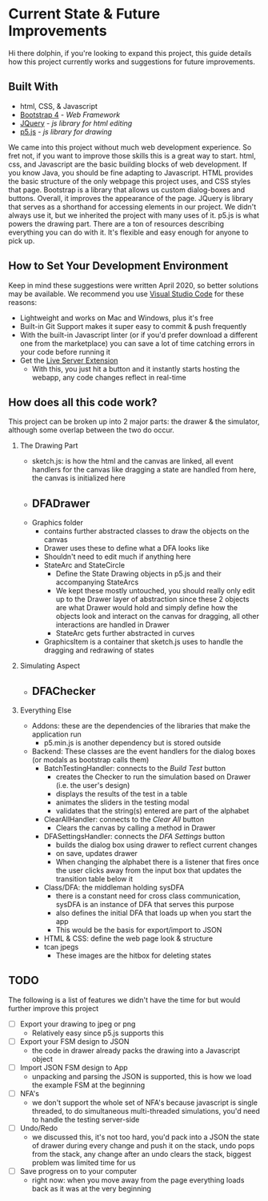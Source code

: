 # Current State & Future Improvements

Hi there dolphin, if you're looking to expand this project, this guide details how this project currently works and suggestions for future improvements.

## Built With
* html, CSS, & Javascript
* [Bootstrap 4](https://getbootstrap.com) - *Web Framework*
* [JQuery](https://jquery.com) - *js library for html editing*  
* [p5.js](https://p5js.org) - *js library for drawing*

We came into this project without much web development experience. So fret not, if you want to improve those skills this is a great way to start. html, css, and Javascript are the basic building blocks of web development. If you know Java, you should be fine adapting to Javascript. HTML provides the basic structure of the only webpage this project uses, and CSS styles that page. Bootstrap is a library that allows us custom dialog-boxes and buttons. Overall, it improves the appearance of the page. JQuery is library that serves as a shorthand for accessing elements in our project. We didn't always use it, but we inherited the project with many uses of it. p5.js is what powers the drawing part. There are a ton of resources describing everything you can do with it. It's flexible and easy enough for anyone to pick up.


## How to Set Your Development Environment
Keep in mind these suggestions were written April 2020, so better solutions may be available.
We recommend you use [Visual Studio Code](https://code.visualstudio.com/) for these reasons:
- Lightweight and works on Mac and Windows, plus it's free
- Built-in Git Support makes it super easy to commit & push frequently
- With the built-in Javascript linter (or if you'd prefer download a different one from the marketplace) you can save a lot of time catching errors in your code before running it
- Get the [Live Server Extension](https://marketplace.visualstudio.com/items?itemName=ritwickdey.LiveServer)
    - With this, you just hit a button and it instantly starts hosting the webapp, any code changes reflect in real-time

## How does all this code work?
This project can be broken up into 2 major parts: the drawer & the simulator, although some overlap between the two do occur.
1. The Drawing Part
    - sketch.js: is how the html and the canvas are linked, all event handlers for the canvas like dragging a state are handled from here, the canvas is initialized here
    - **DFADrawer**
        - 
    - Graphics folder
        - contains further abstracted classes to draw the objects on the canvas
        - Drawer uses these to define what a DFA looks like
        - Shouldn't need to edit much if anything here
        - StateArc and StateCircle
            - Define the State Drawing objects in p5.js and their accompanying StateArcs
            - We kept these mostly untouched, you should really only edit up to the Drawer layer of abstraction since these 2 objects are what Drawer would hold and simply define how the objects look and interact on the canvas for dragging, all other interactions are handled in Drawer
            - StateArc gets further abstracted in curves
        - GraphicsItem is a container that sketch.js uses to handle the dragging and redrawing of states
2. Simulating Aspect
    - **DFAChecker**
        - 

3. Everything Else
    - Addons: these are the dependencies of the libraries that make the application run
        - p5.min.js is another dependency but is stored outside
    - Backend: These classes are the event handlers for the dialog boxes (or modals as bootstrap calls them)
        - BatchTestingHandler: connects to the *Build Test* button
            - creates the Checker to run the simulation based on Drawer (i.e. the user's design)
            - displays the results of the test in a table
            - animates the sliders in the testing modal
            - validates that the string(s) entered are part of the alphabet
        - ClearAllHandler: connects to the *Clear All* button
            - Clears the canvas by calling a method in Drawer
        - DFASettingsHandler: connects the *DFA Settings* button
            - builds the dialog box using drawer to reflect current changes
            - on save, updates drawer
            - When changing the alphabet there is a listener that fires once the user clicks away from the input box that updates the transition table below it
        - Class/DFA: the middleman holding sysDFA
            - there is a constant need for cross class communication, sysDFA is an instance of DFA that serves this purpose
            - also defines the initial DFA that loads up when you start the app
            - This would be the basis for export/import to JSON
        - HTML & CSS: define the web page look & structure
        - tcan jpegs
            - These images are the hitbox for deleting states

## TODO
The following is a list of features we didn't have the time for but would further improve this project
- [ ] Export your drawing to jpeg or png 
    - Relatively easy since p5.js supports this
- [ ] Export your FSM design to JSON 
    - the code in drawer already packs the drawing into a Javascript object
- [ ] Import JSON FSM design to App 
    - unpacking and parsing the JSON is supported, this is how we load the example FSM at the beginning
- [ ] NFA's 
    - we don't support the whole set of NFA's because javascript is single threaded, to do simultaneous multi-threaded simulations, you'd need to handle the testing server-side
- [ ] Undo/Redo 
    - we discussed  this, it's not too hard, you'd pack into a JSON the state of drawer during every change and push it on the stack, undo pops from the stack, any change after an undo clears the stack, biggest problem was limited time for us
- [ ] Save progress on to your computer
    - right now: when you move away from the page everything loads back as it was at the very beginning

